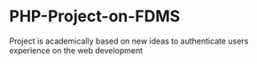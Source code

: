 # PHP-Project-on-FDMS
Project is academically based on new ideas to authenticate users experience on the web development 
